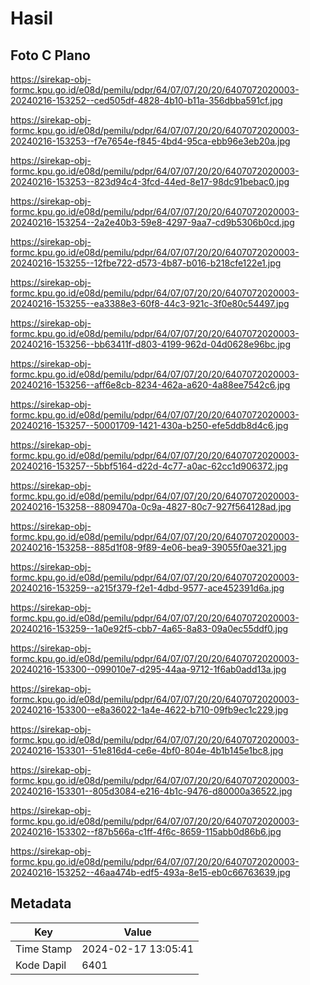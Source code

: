 # Hasil

## Foto C Plano

https://sirekap-obj-formc.kpu.go.id/e08d/pemilu/pdpr/64/07/07/20/20/6407072020003-20240216-153252--ced505df-4828-4b10-b11a-356dbba591cf.jpg

https://sirekap-obj-formc.kpu.go.id/e08d/pemilu/pdpr/64/07/07/20/20/6407072020003-20240216-153253--f7e7654e-f845-4bd4-95ca-ebb96e3eb20a.jpg

https://sirekap-obj-formc.kpu.go.id/e08d/pemilu/pdpr/64/07/07/20/20/6407072020003-20240216-153253--823d94c4-3fcd-44ed-8e17-98dc91bebac0.jpg

https://sirekap-obj-formc.kpu.go.id/e08d/pemilu/pdpr/64/07/07/20/20/6407072020003-20240216-153254--2a2e40b3-59e8-4297-9aa7-cd9b5306b0cd.jpg

https://sirekap-obj-formc.kpu.go.id/e08d/pemilu/pdpr/64/07/07/20/20/6407072020003-20240216-153255--12fbe722-d573-4b87-b016-b218cfe122e1.jpg

https://sirekap-obj-formc.kpu.go.id/e08d/pemilu/pdpr/64/07/07/20/20/6407072020003-20240216-153255--ea3388e3-60f8-44c3-921c-3f0e80c54497.jpg

https://sirekap-obj-formc.kpu.go.id/e08d/pemilu/pdpr/64/07/07/20/20/6407072020003-20240216-153256--bb63411f-d803-4199-962d-04d0628e96bc.jpg

https://sirekap-obj-formc.kpu.go.id/e08d/pemilu/pdpr/64/07/07/20/20/6407072020003-20240216-153256--aff6e8cb-8234-462a-a620-4a88ee7542c6.jpg

https://sirekap-obj-formc.kpu.go.id/e08d/pemilu/pdpr/64/07/07/20/20/6407072020003-20240216-153257--50001709-1421-430a-b250-efe5ddb8d4c6.jpg

https://sirekap-obj-formc.kpu.go.id/e08d/pemilu/pdpr/64/07/07/20/20/6407072020003-20240216-153257--5bbf5164-d22d-4c77-a0ac-62cc1d906372.jpg

https://sirekap-obj-formc.kpu.go.id/e08d/pemilu/pdpr/64/07/07/20/20/6407072020003-20240216-153258--8809470a-0c9a-4827-80c7-927f564128ad.jpg

https://sirekap-obj-formc.kpu.go.id/e08d/pemilu/pdpr/64/07/07/20/20/6407072020003-20240216-153258--885d1f08-9f89-4e06-bea9-39055f0ae321.jpg

https://sirekap-obj-formc.kpu.go.id/e08d/pemilu/pdpr/64/07/07/20/20/6407072020003-20240216-153259--a215f379-f2e1-4dbd-9577-ace452391d6a.jpg

https://sirekap-obj-formc.kpu.go.id/e08d/pemilu/pdpr/64/07/07/20/20/6407072020003-20240216-153259--1a0e92f5-cbb7-4a65-8a83-09a0ec55ddf0.jpg

https://sirekap-obj-formc.kpu.go.id/e08d/pemilu/pdpr/64/07/07/20/20/6407072020003-20240216-153300--099010e7-d295-44aa-9712-1f6ab0add13a.jpg

https://sirekap-obj-formc.kpu.go.id/e08d/pemilu/pdpr/64/07/07/20/20/6407072020003-20240216-153300--e8a36022-1a4e-4622-b710-09fb9ec1c229.jpg

https://sirekap-obj-formc.kpu.go.id/e08d/pemilu/pdpr/64/07/07/20/20/6407072020003-20240216-153301--51e816d4-ce6e-4bf0-804e-4b1b145e1bc8.jpg

https://sirekap-obj-formc.kpu.go.id/e08d/pemilu/pdpr/64/07/07/20/20/6407072020003-20240216-153301--805d3084-e216-4b1c-9476-d80000a36522.jpg

https://sirekap-obj-formc.kpu.go.id/e08d/pemilu/pdpr/64/07/07/20/20/6407072020003-20240216-153302--f87b566a-c1ff-4f6c-8659-115abb0d86b6.jpg

https://sirekap-obj-formc.kpu.go.id/e08d/pemilu/pdpr/64/07/07/20/20/6407072020003-20240216-153252--46aa474b-edf5-493a-8e15-eb0c66763639.jpg


## Metadata

| Key        | Value               |
| ---------- | ------------------- |
| Time Stamp | 2024-02-17 13:05:41 |
| Kode Dapil | 6401                |



